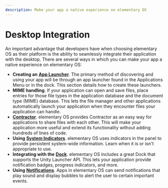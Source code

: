 ```yaml
---
description: Make your app a native experience on elementary OS
---
```


# Desktop Integration

An important advantage that developers have when choosing elementary OS as their platform is the ability to seamlessly integrate their application with the desktop. There are several ways in which you can make your app a native experience on elementary OS:

* **Creating an** [**App Launcher**](app-launcher.md). The primary method of discovering and using your app will be through an app launcher found in the Applications Menu or in the dock. This section details how to create these launchers.
* **MIME handling**. If your application can open and save files, place entries for those file types in the application database and the document type \(MIME\) database. This lets the file manager and other applications automatically launch your application when they encounter files your application can handle.
* [**Contractor**](./#contractor). elementary OS provides Contractor as an easy way for applications to share files with each other. This will make your application more useful and extend its functionality without adding hundreds of lines of code.
* **Using** [**System Indicators**](./#system-indicators). elementary OS uses indicators in the panel to provide persistent system-wide information. Learn when it is or isn't appropriate to use.
* **Integrating with the** [**Dock**](./#dock-integration). elementary OS includes a great Dock that supports the Unity Launcher API. This lets your application provide notification badges, progress indicators, and more.
* **Using** [**Notifications**](./#notifications). Apps in elementary OS can send notifications that play sound and display bubbles to alert the user to certain important events.


